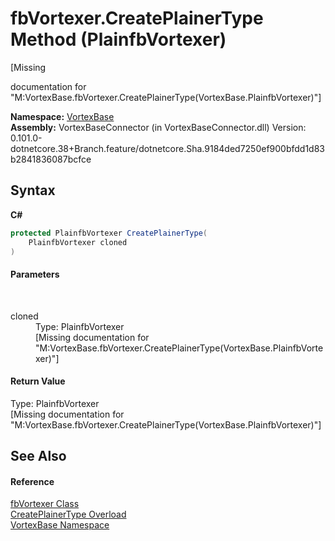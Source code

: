 # fbVortexer.CreatePlainerType Method (PlainfbVortexer)
 

\[Missing <summary> documentation for "M:VortexBase.fbVortexer.CreatePlainerType(VortexBase.PlainfbVortexer)"\]

**Namespace:**&nbsp;<a href="N_VortexBase.md">VortexBase</a><br />**Assembly:**&nbsp;VortexBaseConnector (in VortexBaseConnector.dll) Version: 0.101.0-dotnetcore.38+Branch.feature/dotnetcore.Sha.9184ded7250ef900bfdd1d83b2841836087bcfce

## Syntax

**C#**<br />
``` C#
protected PlainfbVortexer CreatePlainerType(
	PlainfbVortexer cloned
)
```


#### Parameters
&nbsp;<dl><dt>cloned</dt><dd>Type: PlainfbVortexer<br />\[Missing <param name="cloned"/> documentation for "M:VortexBase.fbVortexer.CreatePlainerType(VortexBase.PlainfbVortexer)"\]</dd></dl>

#### Return Value
Type: PlainfbVortexer<br />\[Missing <returns> documentation for "M:VortexBase.fbVortexer.CreatePlainerType(VortexBase.PlainfbVortexer)"\]

## See Also


#### Reference
<a href="T_VortexBase_fbVortexer.md">fbVortexer Class</a><br /><a href="Overload_VortexBase_fbVortexer_CreatePlainerType.md">CreatePlainerType Overload</a><br /><a href="N_VortexBase.md">VortexBase Namespace</a><br />